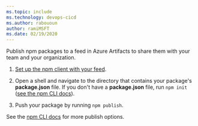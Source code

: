 ```yaml
---
ms.topic: include
ms.technology: devops-cicd
ms.author: rabououn
author: ramiMSFT
ms.date: 02/19/2020
---
```


Publish npm packages to a feed in Azure Artifacts to share them with your team and your organization.

1. [Set up the npm client with your feed](../../npm/npmrc.md).

1. Open a shell and navigate to the directory that contains your package's **package.json** file.
   If you don't have a **package.json** file, run `npm init` ([see the npm CLI docs](https://docs.npmjs.com/cli/init)).

1. Push your package by running `npm publish`.

See the [npm CLI docs](https://docs.npmjs.com/cli/publish) for more publish options.
